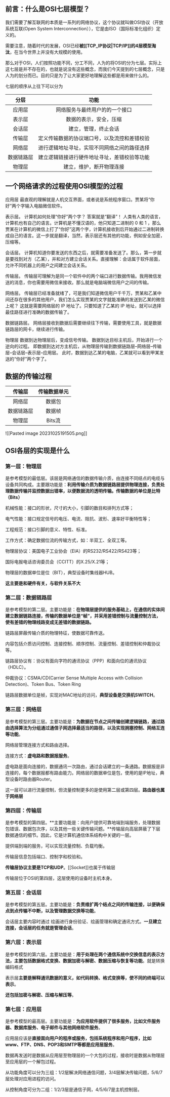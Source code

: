## 前言：什么是OSI七层模型？

我们需要了解互联网的本质是一系列的网络协议，这个协议就叫做OSI协议（开放系统互联(Open System Interconnection）），它是由ISO（国际标准化组织）定义的。

需要注意，随着时代的发展，OSI已经**被[[TCP_IP协议|TCP/IP]]的4层模型淘汰**，在当今世界上并没有大规模的使用。

那么对于OSI，人们按照功能不同，分工不同，人为的将OSI的分为七层。实际上这七层是并不存在的，也就是说没有这些概念，而我们今天提到的七层概念，只是人为的划分而已。目的只是为了让大家更好地理解这些都是用来做什么的。

七层的顺序从上往下可以分为

|    分层    |                     功能                     |
| :--------: | :------------------------------------------: |
|   应用层   |        网络服务与最终用户的的一个接口        |
|   表示层   |            数据的表示，安全，压缩            |
|   会话层   |             建立，管理，终止会话             |
|   传输层   | 定义传输数据的协议端口号，以及流控和差错校验 |
|   网络层   | 进行逻辑地址寻址，实现不同网络之间的路径选择 |
| 数据链路层 | 建立逻辑链接进行硬件地址寻址，差错校验等功能 |
|   物理层   |           建立，维护，断开物理连接           |

## 一个网络请求的过程使用OSI模型的过程

应用层
最直观的理解就是人机交互界面，或者说是系统程序窗口。贾某将“你好”两个字输入电脑微信软件。

表示层。
计算机如何处理“你好”两个字？ 答案就是“翻译”！ 人类有人类的语言，计算机也有自己的语言。计算机是不懂汉语的，他只知道二进制的 0 和 1 ，那么贾某在计算机的微信上打了“你好”这两个字，计算机接收到后开始通过二进制转换成自己的语言。这一步就是翻译，当然，表示层还有其他的功能，例如安全加密，压缩等。

会话层。
计算机知道你要发送的东西之后，就需要准备发送了。那么，第一步就是要找到对方（乙某），并和对方建立会话关系。直接理解：会话属于软件层面，允许不同机器上的用户之间建立会话关系。

传输层。
传输层可理解为是同一个软件中的两个端口进行数据传输。我用微信发送的消息，你也需要用微信来接收。那么就是电脑端微信用户之间的传输。

网络层。
传输层已经准备就绪了，可是我们知道微信用户千千万，贾某和乙某中间还存在很多的其他用户，我们怎么实现贾某的文字就能准确的发送到乙某的微信上呢？ 这就是需要网络层的 IP 地址了。只要知道了乙某的 IP 地址，就可以选择最佳路径进行准确的数据传输了。

数据链路层。
网络层接收到数据后需要继续往下传输，需要使用工具，就是数据链路层的网卡，继续进行传输。

物理层
数据到达物理层后，变成信号传输。
数据到达目标主机后，开始进行一个逆向的过程。
即数据到达对方主机后，从物理层传输到数据链路层–网络层–传输层–会话层–表示层–应用层。
此时，数据到达乙某的电脑，乙某就可以看到甲某发送的“你好”两个字了。

## 数据的传输过程

|   传输层   | 传输数据单元 |
| :--------: | :----------: |
|   网络层   |    数据包    |
| 数据链路层 |    数据帧    |
|   物理层   |    Bits流    |

![[Pasted image 20231025191505.png]]



## OSI各层的实现是什么

### 第一层：物理层

是参考模型的最低层。该层是网络通信的数据传输介质，由连接不同结点的电缆与设备共同构成。主要跟功能是：**利用传输介质为数据链路层提供物理连接，负责处理数据传输并监控数据出错率，以便数据流的透明传输。传输数据的单位是比特（Bits）**

机械性能：接口的形状，尺寸的大小，引脚的数目和排列方式等；

电气性能：接口规定信号的电压、电流、阻抗、波形、速率好平衡特性等；

工程规范：接口引脚的意义、特性、标准。

工作方式：确定数据位流的传输方式，如：半双工、全双工等。

物理层协议：美国电子工业协会（EIA）的RS232/RS422/RS423等；

国际电报电话咨询委员会（CCITT）的X.25/X.21等；

物理层的数据单位是位（BIT），典型设备时集线器HUB。

**这主要是和硬件有关，与软件关系不大**

### 第二层：数据链路层

是参考模型的第二层。主要功能是：**在物理层提供的服务基础上，在通信的实体间建立数据链路连接，传输的数据单位是“帧”，并采用差错控制与流量控制方法，使有差错的物理线路变成无差错的数据链路。**

链路层屏蔽传输介质的物理特征，使数据可靠传送。

内容包括介质访问控制、连接控制、顺序控制、流量控制、差错控制和仲裁协议等。

链路层协议有：协议有面向字符的通讯协议（PPP）和面向位的通讯协议（HDLC）。

仲裁协议：CSMA/CD(Carrier Sense Multiple Access with Collision Detection)、Token Bus、Token Ring

链路层数据单位是帧，实现对MAC地址的访问，**典型设备是交换机SWITCH**。

### 第三层：网络层

是参考模型的第三层。主要功能是：**为数据在节点之间传输创建逻辑链路，通过路由选择算法为分组通过通信子网选择最适当的路径，以及实现拥塞控制、网络互连等功能**。

网络层管理连接方式和路由选择。

连接方式：**虚电路和数据报服务**。

虚电路是面向连接的，数据通讯一次路由，通过会话建立的一条通路。数据报是非连接的，每个数据报都有路由能力。网络层的数据单位是包，使用的是IP地址，典型设备时路由器Router。

这一层可以进行流量控制，但流量控制更多的是使用第二层或第四层。**路由器也属于网络层**

### 第四层：传输层

是参考模型的第四层。**主要功能是：向用户提供可靠地端到端服务，处理数据包错误、数据包次序，以及其他一些关键传输问题。**传输层向高层屏蔽了下层数据通信的细节。因此，它是计算机通信体系结构中关键的一层。

提供端到端的服务，可以实现流量控制、负载均衡。

传输层信息包括端口、控制字和校验和。

**传输层协议主要是TCP和UDP**。[[Socket]]也属于传输层

传输层位于OSI的第四层，这层使用的设备时主机本身。

### 第五层：会话层

是参考模型的第五层。主要功能是：**负责维扩两个结点之间的传输连接，以便确保点到点传输不中断，以及管理数据交换等功能**。

会话层主要内容时通过 绘画进行身份验证、绘画管理和确定通讯方式。**一旦建立连接，会话层的任务就是管理会话**。

### 第六层：表示层

是参考模型的第六层。主要功能是：**用于处理在两个通信系统中交换信息的表示方法，主要包括数据格式变换、数据加密与解密、数据压缩与恢复等功能**。就是转换编码格式

表示层**主要是解释通讯数据的意义，如代码转换、格式变换等，使不同的终端可以表示**。

**还包括加密与解密、压缩与解压等**。

### 第七层：应用层

是参考模型的最高层。主要功能是：**为应用软件提供了很多服务，比如文件服务器、数据库服务、电子邮件与其他网络软件服务**。

应用层应该是**直接面向用户的程序或服务，包括系统程序和用户程序，比如www、FTP、DNS、POP3和SMTP等都是应用层服务**。

数据再发送时是数据从应用层至物理层的一个大包的过程，接收时是数据从物理层至应用层的一个解包过程。

从功能角度可以分为三组：1/2层解决网络通信问题，3/4层解决传输问题，5/6/7层处理对应用进程的访问。

从控制角度可分为二组：1/2/3层是通信子网，4/5/6/7是主机控制层。